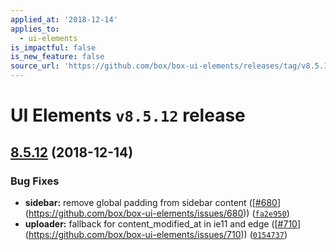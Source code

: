 ```yaml
---
applied_at: '2018-12-14'
applies_to:
  - ui-elements
is_impactful: false
is_new_feature: false
source_url: 'https://github.com/box/box-ui-elements/releases/tag/v8.5.12'
---
```


# UI Elements `v8.5.12` release

## [8.5.12]([v8.5.11...v8.5.12](https://github.com/box/box-ui-elements/compare/v8.5.11...v8.5.12)) (2018-12-14)


### Bug Fixes

* **sidebar:** remove global padding from sidebar content ([[#680](https://github.com/box/box-ui-elements/pull/680)](https://github.com/box/box-ui-elements/issues/680)) ([`fa2e950`](https://github.com/box/box-ui-elements/commit[`fa2e950`](https://github.com/box/box-ui-elements/commit/fa2e950)))
* **uploader:** fallback for content_modified_at in ie11 and edge ([[#710](https://github.com/box/box-ui-elements/pull/710)](https://github.com/box/box-ui-elements/issues/710)) ([`0154737`](https://github.com/box/box-ui-elements/commit[`0154737`](https://github.com/box/box-ui-elements/commit/0154737)))



